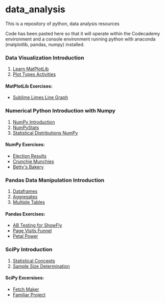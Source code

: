 # data_analysis
This is a repository of python, data analysis resources

Code has been pasted here so that it will operate within the Codecademy environment and a console environment running python with anaconda (matplotlib, pandas, numpy) installed.
### Data Visualization Introduction
1. [Learn MatPlotLib](https://github.com/cschellenberger/data_analysis/blob/master/learn_matplotlib)
2. [Plot Types Activities](https://github.com/cschellenberger/data_analysis/blob/master/plot-types-activities)
#### MatPlotLib Exercises:
- [Sublime Limes Line Graph](https://github.com/cschellenberger/data_analysis/blob/master/sublime_limes_line_graph)
### Numerical Python Introduction with Numpy
1. [NumPy Introduction](https://github.com/cschellenberger/data_analysis/blob/master/NumpyIntro)
2. [NumPyStats](https://github.com/cschellenberger/data_analysis/blob/master/NumpyStats)
3. [Statistical Distributions NumPy](https://github.com/cschellenberger/data_analysis/blob/master/StatDistNumpy)
#### NumPy Exercises:
- [Election Results](https://github.com/cschellenberger/data_analysis/blob/master/ElectionResults)
- [Crunchie Munchies](https://github.com/cschellenberger/data_analysis/blob/master/CrunchieMunchies)
- [Betty's Bakery](https://github.com/cschellenberger/data_analysis/blob/master/BettysBakery)
### Pandas Data Manipulation Introduction
1. [Dataframes](https://github.com/cschellenberger/data_analysis/blob/master/Pandas_DataFrames)
2. [Aggregates](https://github.com/cschellenberger/data_analysis/blob/master/Pandas_Aggregates)
3. [Multiple Tables](https://github.com/cschellenberger/data_analysis/blob/master/MultipleTables)
#### Pandas Exercises:
- [AB Testing for ShowFly](https://github.com/cschellenberger/data_analysis/blob/master/ABTestingForShoeFly)
- [Page Visits Funnel](https://github.com/cschellenberger/data_analysis/blob/master/PageVisitsFunnel)
- [Petal Power](https://github.com/cschellenberger/data_analysis/blob/master/Petal_Power)
### SciPy Introduction
1. [Statistical Concepts](https://github.com/cschellenberger/data_analysis/blob/master/StatisticalConcepts)
2. [Sample Size Determination](https://github.com/cschellenberger/data_analysis/blob/master/SampSizeDeterm)
#### SciPy Excersises:
- [Fetch Maker](https://github.com/cschellenberger/data_analysis/blob/master/FetchMaker)
- [Familiar Project](https://github.com/cschellenberger/data_analysis/blob/master/FamiliarProject)
